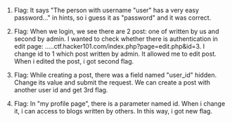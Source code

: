 1. Flag: It says "The person with username "user" has a very easy password..." in hints, so i guess it as "password" and it was correct.

2. Flag: When we login, we see there are 2 post: one of written by us and second by admin. 
         I wanted to check whether there is authentication in edit page: .....ctf.hacker101.com/index.php?page=edit.php&id=3. I change id to 1 which post written by admin. It allowed
         me to edit post. When i edited the post, i got second flag.

3. Flag: While creating a post, there was a field named "user_id" hidden. Change its value and submit the request. We can create a post with another user id and get 3rd flag.

4. Flag: In "my profile page", there is a parameter named id. When i change it, i can access to blogs written by others. In this way, i got new flag.
